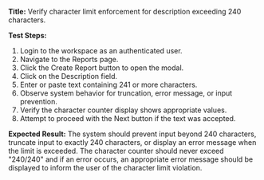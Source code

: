 **Title:** Verify character limit enforcement for description exceeding 240 characters.

**Test Steps:**
1. Login to the workspace as an authenticated user.
2. Navigate to the Reports page.
3. Click the Create Report button to open the modal.
4. Click on the Description field.
5. Enter or paste text containing 241 or more characters.
6. Observe system behavior for truncation, error message, or input prevention.
7. Verify the character counter display shows appropriate values.
8. Attempt to proceed with the Next button if the text was accepted.

**Expected Result:**
The system should prevent input beyond 240 characters, truncate input to exactly 240 characters, or display an error message when the limit is exceeded. The character counter should never exceed "240/240" and if an error occurs, an appropriate error message should be displayed to inform the user of the character limit violation.